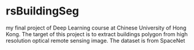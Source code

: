 # rsBuildingSeg
my final project of Deep Learning course at Chinese University of Hong Kong. The target of this project is to extract buildings polygon from high resolution optical remote sensing image. The dataset is from SpaceNet
